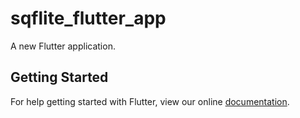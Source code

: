 # sqflite_flutter_app

A new Flutter application.

## Getting Started

For help getting started with Flutter, view our online
[documentation](https://flutter.io/).
